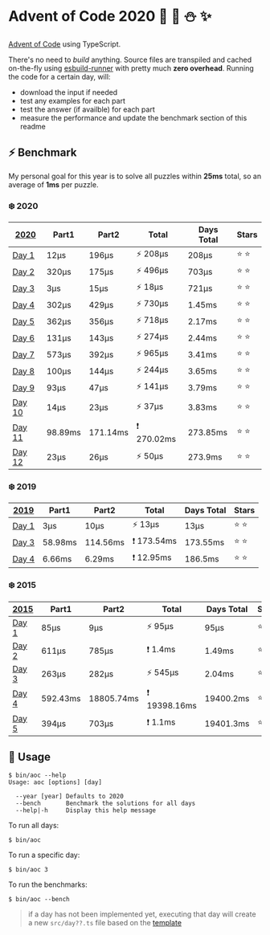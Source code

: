 # Advent of Code 2020 :santa: :christmas_tree: :snowman: :sparkles: 

[Advent of Code](https://adventofcode.com/) using TypeScript.

There's no need to *build* anything. Source files are transpiled and cached on-the-fly using [esbuild-runner](https://github.com/folke/esbuild-runner/) with pretty much **zero overhead**. Running the code for a certain day, will:

* download the input if needed
* test any examples for each part
* test the answer (if availble) for each part
* measure the performance and update the benchmark section of this readme

## :zap: Benchmark

My personal goal for this year is to solve all puzzles within **25ms** total, so an average of **1ms** per puzzle.

<!-- RESULTS:BEGIN -->
### :snowflake: 2020
|[2020](./src/2020) | Part1 | Part2 | Total | Days Total | Stars|
|--- | --- | --- | --- | --- | ---|
|[Day 1](./src/2020/day1.ts) | 12µs | 196µs | ⚡️ 208µs | 208µs | :star: :star: |
|[Day 2](./src/2020/day2.ts) | 320µs | 175µs | ⚡️ 496µs | 703µs | :star: :star: |
|[Day 3](./src/2020/day3.ts) | 3µs | 15µs | ⚡️ 18µs | 721µs | :star: :star: |
|[Day 4](./src/2020/day4.ts) | 302µs | 429µs | ⚡️ 730µs | 1.45ms | :star: :star: |
|[Day 5](./src/2020/day5.ts) | 362µs | 356µs | ⚡️ 718µs | 2.17ms | :star: :star: |
|[Day 6](./src/2020/day6.ts) | 131µs | 143µs | ⚡️ 274µs | 2.44ms | :star: :star: |
|[Day 7](./src/2020/day7.ts) | 573µs | 392µs | ⚡️ 965µs | 3.41ms | :star: :star: |
|[Day 8](./src/2020/day8.ts) | 100µs | 144µs | ⚡️ 244µs | 3.65ms | :star: :star: |
|[Day 9](./src/2020/day9.ts) | 93µs | 47µs | ⚡️ 141µs | 3.79ms | :star: :star: |
|[Day 10](./src/2020/day10.ts) | 14µs | 23µs | ⚡️ 37µs | 3.83ms | :star: :star: |
|[Day 11](./src/2020/day11.ts) | 98.89ms | 171.14ms | ❗️ 270.02ms | 273.85ms | :star: :star: |
|[Day 12](./src/2020/day12.ts) | 23µs | 26µs | ⚡️ 50µs | 273.9ms | :star: :star: |

### :snowflake: 2019
|[2019](./src/2019) | Part1 | Part2 | Total | Days Total | Stars|
|--- | --- | --- | --- | --- | ---|
|[Day 1](./src/2019/day1.ts) | 3µs | 10µs | ⚡️ 13µs | 13µs | :star: :star: |
|[Day 3](./src/2019/day3.ts) | 58.98ms | 114.56ms | ❗️ 173.54ms | 173.55ms | :star: :star: |
|[Day 4](./src/2019/day4.ts) | 6.66ms | 6.29ms | ❗️ 12.95ms | 186.5ms | :star: :star: |

### :snowflake: 2015
|[2015](./src/2015) | Part1 | Part2 | Total | Days Total | Stars|
|--- | --- | --- | --- | --- | ---|
|[Day 1](./src/2015/day1.ts) | 85µs | 9µs | ⚡️ 95µs | 95µs | :star: :star: |
|[Day 2](./src/2015/day2.ts) | 611µs | 785µs | ❗️ 1.4ms | 1.49ms | :star: :star: |
|[Day 3](./src/2015/day3.ts) | 263µs | 282µs | ⚡️ 545µs | 2.04ms | :star: :star: |
|[Day 4](./src/2015/day4.ts) | 592.43ms | 18805.74ms | ❗️ 19398.16ms | 19400.2ms | :star: :star: |
|[Day 5](./src/2015/day5.ts) | 394µs | 703µs | ❗️ 1.1ms | 19401.3ms | :star: :star: |
<!-- RESULTS:END -->

## :rocket: Usage

```shell
$ bin/aoc --help
Usage: aoc [options] [day]

  --year [year] Defaults to 2020       
  --bench       Benchmark the solutions for all days
  --help|-h     Display this help message
```

To run all days:

```shell
$ bin/aoc
```

To run a specific day:

```shell
$ bin/aoc 3
```

To run the benchmarks:

```shell
$ bin/aoc --bench
```

> if a day has not been implemented yet, executing that day will create a new `src/day??.ts` file based on the [template](src/day.template.ts)
